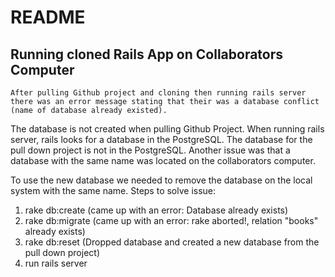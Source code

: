 # README

## Running cloned Rails App on Collaborators Computer

```After pulling Github project and cloning then running rails server there was an error message stating that their was a database conflict (name of database already existed).```

The database is not created when pulling Github Project. When running rails server, rails looks for a database in the PostgreSQL. The database for the pull down project is not in the PostgreSQL. Another issue was that a database with the same name was located on the collaborators computer. 

To use the new database we needed to remove the database on the local system with the same name. Steps to solve issue:

1. rake db:create (came up with an error: Database already exists)
2. rake db:migrate (came up with an error: rake aborted!, relation "books" already exists)
3. rake db:reset (Dropped database and created a new database from the pull down project)
4. run rails server 
